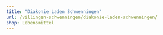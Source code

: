 ```yaml
---
title: "Diakonie Laden Schwenningen"
url: /villingen-schwenningen/diakonie-laden-schwenningen/
shop: Lebensmittel
---
```

